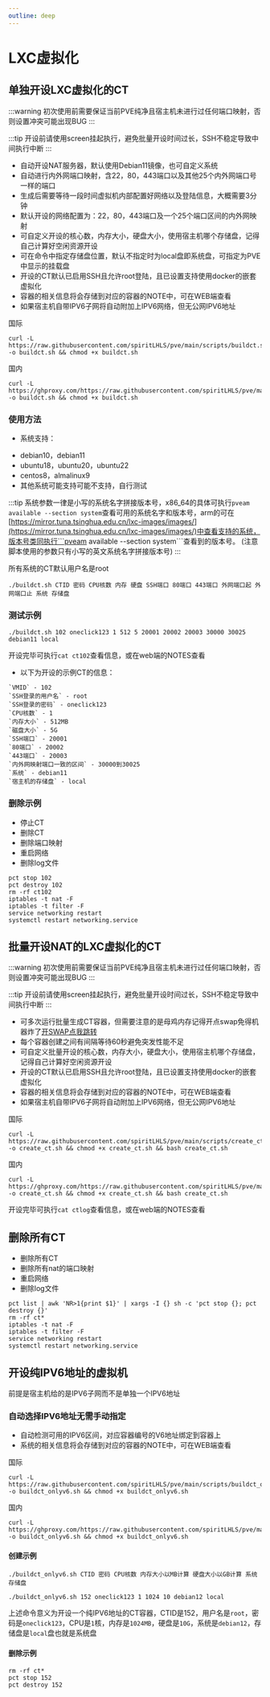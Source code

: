 ```yaml
---
outline: deep
---
```


# LXC虚拟化

## 单独开设LXC虚拟化的CT

:::warning
初次使用前需要保证当前PVE纯净且宿主机未进行过任何端口映射，否则设置冲突可能出现BUG
:::

:::tip
开设前请使用screen挂起执行，避免批量开设时间过长，SSH不稳定导致中间执行中断
:::

- 自动开设NAT服务器，默认使用Debian11镜像，也可自定义系统
- 自动进行内外网端口映射，含22，80，443端口以及其他25个内外网端口号一样的端口
- 生成后需要等待一段时间虚拟机内部配置好网络以及登陆信息，大概需要3分钟
- 默认开设的网络配置为：22，80，443端口及一个25个端口区间的内外网映射
- 可自定义开设的核心数，内存大小，硬盘大小，使用宿主机哪个存储盘，记得自己计算好空闲资源开设
- 可在命令中指定存储盘位置，默认不指定时为local盘即系统盘，可指定为PVE中显示的挂载盘
- 开设的CT默认已启用SSH且允许root登陆，且已设置支持使用docker的嵌套虚拟化
- 容器的相关信息将会存储到对应的容器的NOTE中，可在WEB端查看
- 如果宿主机自带IPV6子网将自动附加上IPV6网络，但无公网IPV6地址

国际

```shell
curl -L https://raw.githubusercontent.com/spiritLHLS/pve/main/scripts/buildct.sh -o buildct.sh && chmod +x buildct.sh
```

国内

```shell
curl -L https://ghproxy.com/https://raw.githubusercontent.com/spiritLHLS/pve/main/scripts/buildct.sh -o buildct.sh && chmod +x buildct.sh
```

### 使用方法

* 系统支持：
- debian10，debian11
- ubuntu18，ubuntu20，ubuntu22
- centos8，almalinux9
- 其他系统可能支持可能不支持，自行测试

:::tip
系统参数一律是小写的系统名字拼接版本号，x86_64的具体可执行```pveam available --section system```查看可用的系统名字和版本号，arm的可在[https://mirror.tuna.tsinghua.edu.cn/lxc-images/images/](https://mirror.tuna.tsinghua.edu.cn/lxc-images/images/)中查看支持的系统，版本号类同执行```pveam available --section system```查看到的版本号。
(注意脚本使用的参数只有小写的英文系统名字拼接版本号)
:::

所有系统的CT默认用户名是root

```shell
./buildct.sh CTID 密码 CPU核数 内存 硬盘 SSH端口 80端口 443端口 外网端口起 外网端口止 系统 存储盘
```

### 测试示例

```shell
./buildct.sh 102 oneclick123 1 512 5 20001 20002 20003 30000 30025 debian11 local
```

开设完毕可执行```cat ct102```查看信息，或在web端的NOTES查看

* 以下为开设的示例CT的信息：

```
`VMID` - 102
`SSH登录的用户名` - root
`SSH登录的密码` - oneclick123
`CPU核数` - 1   
`内存大小` - 512MB
`磁盘大小` - 5G   
`SSH端口` - 20001
`80端口` - 20002
`443端口` - 20003
`内外网映射端口一致的区间` - 30000到30025
`系统` - debian11
`宿主机的存储盘` - local
```

### 删除示例

- 停止CT
- 删除CT
- 删除端口映射
- 重启网络
- 删除log文件

```shell
pct stop 102
pct destroy 102
rm -rf ct102
iptables -t nat -F
iptables -t filter -F
service networking restart
systemctl restart networking.service
```

## 批量开设NAT的LXC虚拟化的CT

:::warning
初次使用前需要保证当前PVE纯净且宿主机未进行过任何端口映射，否则设置冲突可能出现BUG
:::

:::tip
开设前请使用screen挂起执行，避免批量开设时间过长，SSH不稳定导致中间执行中断
:::

- 可多次运行批量生成CT容器，但需要注意的是母鸡内存记得开点swap免得机器炸了[开SWAP点我跳转](https://github.com/spiritLHLS/addswap)
- 每个容器创建之间有间隔等待60秒避免突发性能不足
- 可自定义批量开设的核心数，内存大小，硬盘大小，使用宿主机哪个存储盘，记得自己计算好空闲资源开设
- 开设的CT默认已启用SSH且允许root登陆，且已设置支持使用docker的嵌套虚拟化
- 容器的相关信息将会存储到对应的容器的NOTE中，可在WEB端查看
- 如果宿主机自带IPV6子网将自动附加上IPV6网络，但无公网IPV6地址

国际

```shell
curl -L https://raw.githubusercontent.com/spiritLHLS/pve/main/scripts/create_ct.sh -o create_ct.sh && chmod +x create_ct.sh && bash create_ct.sh
```

国内

```shell
curl -L https://ghproxy.com/https://raw.githubusercontent.com/spiritLHLS/pve/main/scripts/create_ct.sh -o create_ct.sh && chmod +x create_ct.sh && bash create_ct.sh
```

开设完毕可执行```cat ctlog```查看信息，或在web端的NOTES查看


## 删除所有CT

- 删除所有CT
- 删除所有nat的端口映射
- 重启网络
- 删除log文件

```shell
pct list | awk 'NR>1{print $1}' | xargs -I {} sh -c 'pct stop {}; pct destroy {}'
rm -rf ct*
iptables -t nat -F
iptables -t filter -F
service networking restart
systemctl restart networking.service
```

## 开设纯IPV6地址的虚拟机

前提是宿主机给的是IPV6子网而不是单独一个IPV6地址

### 自动选择IPV6地址无需手动指定

- 自动检测可用的IPV6区间，对应容器编号的V6地址绑定到容器上
- 系统的相关信息将会存储到对应的容器的NOTE中，可在WEB端查看

国际

```shell
curl -L https://raw.githubusercontent.com/spiritLHLS/pve/main/scripts/buildct_onlyv6.sh -o buildct_onlyv6.sh && chmod +x buildct_onlyv6.sh
```

国内

```shell
curl -L https://ghproxy.com/https://raw.githubusercontent.com/spiritLHLS/pve/main/scripts/buildct_onlyv6.sh -o buildct_onlyv6.sh && chmod +x buildct_onlyv6.sh
```

#### 创建示例

```shell
./buildct_onlyv6.sh CTID 密码 CPU核数 内存大小以MB计算 硬盘大小以GB计算 系统 存储盘
```

```shell
./buildct_onlyv6.sh 152 oneclick123 1 1024 10 debian12 local
```

上述命令意义为开设一个纯IPV6地址的CT容器，CTID是152，用户名是```root```，密码是```oneclick123```，CPU是```1```核，内存是```1024MB```，硬盘是```10G```，系统是```debian12```，存储盘是```local```盘也就是系统盘

#### 删除示例

```shell
rm -rf ct*
pct stop 152 
pct destroy 152
```
